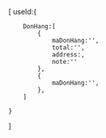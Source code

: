 
[
    useId:{
        
        DonHang:[
            {
                maDonHang:'',
                total:'',
                address:,
                note:''
            },
            {
                maDonHang:'',
            },
        ]

    }
]